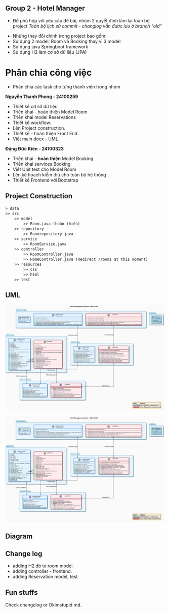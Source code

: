 ## Group 2 - Hotel Manager
* Để phù hợp với yêu cầu đề bài, nhóm 2 quyết định làm lại toàn bộ project
*Toàn bộ lịch sử commit - changlog vẫn đươc lưu ở branch "old"*
- Những thay đổi chính trong project bao gồm: 
- Sử dụng 2 model: Room và Booking thay vì 3 model 
- Sử dụng java Springboot framework 
- Sử dụng H2 làm cơ sở dữ liệu (JPA)

# Phân chia công việc 
- Phân chia các task cho từng thành viên trong nhóm

**Nguyễn Thanh Phong - 24100259**
- Thiết kế cơ sở dữ liệu
- Triển khai - hoàn thiện Model Room
- Triển khai model Reservations 
- Thiết kế workflow.
- Lên Project construction.
- Thiết kế - hoàn thiện Front End. 
- Viết main docx - UML

**Đặng Đức Kiên - 24100323**
- Triển khai - **hoàn thiện** Model Booking
- Triển khai services Booking
- Viết Unit test cho Model Room
- Lên kế hoạch kiểm thử cho toàn bộ hệ thống
- Thiết kế Frontend với Bootstrap

## Project Construction
```
> data 
>> src 
    >> model
        >> Room.java (hoàn thiện)
    >> repository
        >> Roomrepository.java
    >> service
        >> RoomService.java
    >> controller
        >> RoomController.java
        >> HomeController.java (Redirect /rooms at this moment)
    >> resources
        >> css 
        >> html
    >> test
```

## UML 
![Hotel Management UML Diagram](./UML%20and%20stuffs/HotelMUML.svg)

<div align="center">
  <img src="./UML%20and%20stuffs/HotelMUML.png" alt="Hotel Management UML Diagram" width="800">
</div>

## Diagram 

## Change log 
  - adding H2 db to room model.
  - adding controller - frontend.
  - adding Reservation model, test

## Fun stuffs 
Check changelog or Okimstupid.md.